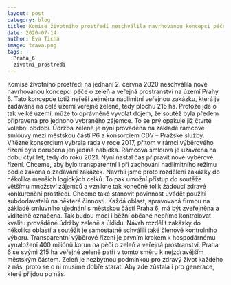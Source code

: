 ```yaml
---
layout: post
category: blog
title: Komise životního prostředí neschválila navrhovanou koncepci péče o zeleň
date: 2020-07-14
author: Eva Tichá
image: trava.png
tags: |-
  Praha_6
  zivotni_prostredi 
---
```

Komise životního prostředí na jednání 2. června 2020 neschválila nově navrhovanou koncepci péče o zeleň a veřejná prostranství na území Prahy 6. Tato koncepce totiž neřeší zejména nadlimitní veřejnou zakázku, která je zadávána na celé území veřejné zeleně, tedy plochu 215 ha. Protože jde o tak velké území, může to oprávněně vyvolat dojem, že soutěž byla předem připravena pro jednoho vybraného zájemce. To se prý opakuje již čtvrté volební období.
Údržba zeleně je nyní prováděna na základě rámcové smlouvy mezi městskou částí P6 a konsorciem CDV – Pražské služby. Vítězné konsorcium vybrala rada v roce 2017, přitom v rámci výběrového řízení byla doručena jen jediná nabídka. Rámcová smlouva je uzavřena na dobu čtyř let, tedy do roku 2021.
Nyní nastal čas připravit nové výběrové řízení. Chceme, aby bylo transparentní i při zachování nadlimitního režimu podle zákona o zadávání zakázek. Navrhli jsme proto rozdělení zakázky do několika menších logických celků. To pak umožní přístup do soutěže většímu množství zájemců a vznikne tak konečně tolik žádoucí zdravé konkurenční prostředí. Chceme také stanovit povinnost uvádět použití subdodavatelů na některé činnosti. Každá oblast, spravovaná firmou na základě smluvního ujednání s městskou částí Praha 6, má být zveřejněna a viditelně označena. Tak budou moci i běžní občané nepřímo kontrolovat kvalitu prováděné údržby zeleně a úklidu. 
Návrh rozdělit zakázky do několika oblastí a soutěžit je samostatně schválili také členové kontrolního výboru. Transparentní výběrové řízení je prvním krokem k hospodárnému vynaložení 400 miliónů korun na péči o zeleň a veřejná prostranství. 
Praha 6 se svými 215 ha veřejné zeleně patří v tomto směru k nejzdravějším městským částem. Zeleň je nezbytnou podmínkou pro zdravý život každého z nás, proto se o ni musíme dobře starat. Aby zde zůstala i pro generace, které přijdou po nás.  
